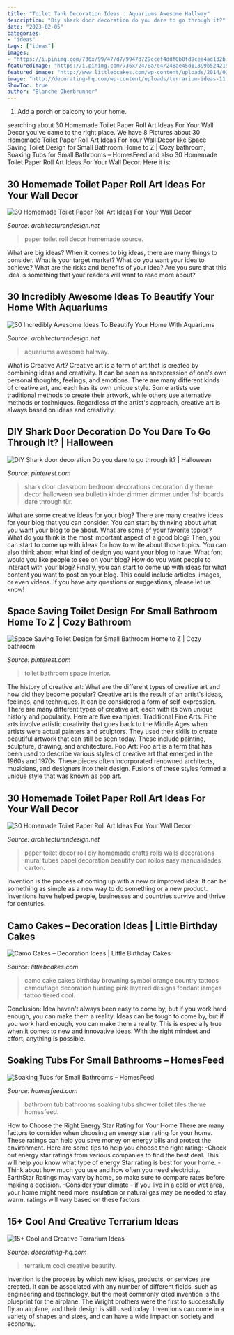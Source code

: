```yaml
---
title: "Toilet Tank Decoration Ideas : Aquariums Awesome Hallway"
description: "Diy shark door decoration do you dare to go through it?"
date: "2023-02-05"
categories:
- "ideas"
tags: ["ideas"]
images:
- "https://i.pinimg.com/736x/99/47/d7/9947d729ccef4ddf0b8fd9cea4ad132b.jpg"
featuredImage: "https://i.pinimg.com/736x/24/8a/e4/248ae45d11399b5242197c3637369f45.jpg"
featured_image: "http://www.littlebcakes.com/wp-content/uploads/2014/01/Camo-Cakes-Iamges.jpg"
image: "http://decorating-hq.com/wp-content/uploads/terrarium-ideas-11.jpg"
ShowToc: true
author: "Blanche Oberbrunner"
---
```



1. Add a porch or balcony to your home.

	

		
searching about 30 Homemade Toilet Paper Roll Art Ideas For Your Wall Decor you've came to the right place. We have 8 Pictures about 30 Homemade Toilet Paper Roll Art Ideas For Your Wall Decor like Space Saving Toilet Design for Small Bathroom Home to Z | Cozy bathroom, Soaking Tubs for Small Bathrooms – HomesFeed and also 30 Homemade Toilet Paper Roll Art Ideas For Your Wall Decor. Here it is:
		
    
## 30 Homemade Toilet Paper Roll Art Ideas For Your Wall Decor

<img loading=lazy src="https://cdn.architecturendesign.net/wp-content/uploads/2015/02/AD-Toilet-Paper-Roll-Wall-Art-11.jpg" onerror="this.onerror=null;this.src='https://tse3.mm.bing.net/th?id=OIP.iDiZqP9MLY4gKJ7a1ksGUgHaLG&amp;pid=15.1';" alt="30 Homemade Toilet Paper Roll Art Ideas For Your Wall Decor">

_Source: architecturendesign.net_

>paper toilet roll decor homemade source. 

	

What are big ideas?
When it comes to big ideas, there are many things to consider. What is your target market? What do you want your idea to achieve? What are the risks and benefits of your idea? Are you sure that this idea is something that your readers will want to read more about?

    
## 30 Incredibly Awesome Ideas To Beautify Your Home With Aquariums

<img loading=lazy src="http://cdn.architecturendesign.net/wp-content/uploads/2014/09/2127.jpg" onerror="this.onerror=null;this.src='https://tse2.mm.bing.net/th?id=OIP.GLZsxEt2JaMRT6kDl4In8QHaFj&amp;pid=15.1';" alt="30 Incredibly Awesome Ideas To Beautify Your Home With Aquariums">

_Source: architecturendesign.net_

>aquariums awesome hallway. 

	

What is Creative Art?
Creative art is a form of art that is created by combining ideas and creativity. It can be seen as anexpression of one's own personal thoughts, feelings, and emotions. There are many different kinds of creative art, and each has its own unique style. Some artists use traditional methods to create their artwork, while others use alternative methods or techniques. Regardless of the artist's approach, creative art is always based on ideas and creativity.

    
## DIY Shark Door Decoration Do You Dare To Go Through It? | Halloween

<img loading=lazy src="https://i.pinimg.com/736x/99/47/d7/9947d729ccef4ddf0b8fd9cea4ad132b.jpg" onerror="this.onerror=null;this.src='https://tse1.mm.bing.net/th?id=OIP.9gWVqqby78l8GwoHGTPABwHaJ4&amp;pid=15.1';" alt="DIY Shark door decoration Do you dare to go through it? | Halloween">

_Source: pinterest.com_

>shark door classroom bedroom decorations decoration diy theme decor halloween sea bulletin kinderzimmer zimmer under fish boards dare through tür. 

	

What are some creative ideas for your blog?
There are many creative ideas for your blog that you can consider. You can start by thinking about what you want your blog to be about. What are some of your favorite topics? What do you think is the most important aspect of a good blog? Then, you can start to come up with ideas for how to write about those topics. You can also think about what kind of design you want your blog to have. What font would you like people to see on your blog? How do you want people to interact with your blog? Finally, you can start to come up with ideas for what content you want to post on your blog. This could include articles, images, or even videos. If you have any questions or suggestions, please let us know!

    
## Space Saving Toilet Design For Small Bathroom Home To Z | Cozy Bathroom

<img loading=lazy src="https://i.pinimg.com/736x/24/8a/e4/248ae45d11399b5242197c3637369f45.jpg" onerror="this.onerror=null;this.src='https://tse3.mm.bing.net/th?id=OIP.0RVV-0BMST0RU0bMHzLqaQHaNJ&amp;pid=15.1';" alt="Space Saving Toilet Design for Small Bathroom Home to Z | Cozy bathroom">

_Source: pinterest.com_

>toilet bathroom space interior. 

	

The history of creative art: What are the different types of creative art and how did they become popular?
Creative art is the result of an artist's ideas, feelings, and techniques. It can be considered a form of self-expression. There are many different types of creative art, each with its own unique history and popularity. Here are five examples:
Traditional Fine Arts: Fine arts involve artistic creativity that goes back to the Middle Ages when artists were actual painters and sculptors. They used their skills to create beautiful artwork that can still be seen today. These include painting, sculpture, drawing, and architecture. Pop Art: Pop art is a term that has been used to describe various styles of creative art that emerged in the 1960s and 1970s. These pieces often incorporated renowned architects, musicians, and designers into their design. Fusions of these styles formed a unique style that was known as pop art.

    
## 30 Homemade Toilet Paper Roll Art Ideas For Your Wall Decor

<img loading=lazy src="https://cdn.architecturendesign.net/wp-content/uploads/2015/02/AD-Toilet-Paper-Roll-Wall-Art-4.jpg" onerror="this.onerror=null;this.src='https://tse1.mm.bing.net/th?id=OIP.T1FCiO2opA9nTT4ty2VGigHaHa&amp;pid=15.1';" alt="30 Homemade Toilet Paper Roll Art Ideas For Your Wall Decor">

_Source: architecturendesign.net_

>paper toilet decor roll diy homemade crafts rolls walls decorations mural tubes papel decoration beautify con rollos easy manualidades carton. 

	

Invention is the process of coming up with a new or improved idea. It can be something as simple as a new way to do something or a new product. Inventions have helped people, businesses and countries survive and thrive for centuries.

    
## Camo Cakes – Decoration Ideas | Little Birthday Cakes

<img loading=lazy src="http://www.littlebcakes.com/wp-content/uploads/2014/01/Camo-Cakes-Iamges.jpg" onerror="this.onerror=null;this.src='https://tse3.mm.bing.net/th?id=OIP.8zwtcOOPIZQBCU0TlCBIKwHaJ4&amp;pid=15.1';" alt="Camo Cakes – Decoration Ideas | Little Birthday Cakes">

_Source: littlebcakes.com_

>camo cake cakes birthday browning symbol orange country tattoos camouflage decoration hunting pink layered designs fondant iamges tattoo tiered cool. 

	

Conclusion: Idea haven't always been easy to come by, but if you work hard enough, you can make them a reality.
Ideas can be tough to come by, but if you work hard enough, you can make them a reality. This is especially true when it comes to new and innovative ideas. With the right mindset and effort, anything is possible.

    
## Soaking Tubs For Small Bathrooms – HomesFeed

<img loading=lazy src="https://homesfeed.com/wp-content/uploads/2015/05/white-theme-small-bathroom-with-standing-corner-tub-a-toilet-fixture-a-trash-basket-from-metal-white-ceramic-tiles-for-bathroom-wall-and-floors-white-shower-curtain-a-planted-showerhead-green-bathroom-mat.jpg" onerror="this.onerror=null;this.src='https://tse2.mm.bing.net/th?id=OIP.PqArJhyYMuZqHPmoeSVRkgHaK2&amp;pid=15.1';" alt="Soaking Tubs for Small Bathrooms – HomesFeed">

_Source: homesfeed.com_

>bathroom tub bathrooms soaking tubs shower toilet tiles theme homesfeed. 

	

How to Choose the Right Energy Star Rating for Your Home
There are many factors to consider when choosing an energy star rating for your home. These ratings can help you save money on energy bills and protect the environment. Here are some tips to help you choose the right rating:
-Check out energy star ratings from various companies to find the best deal. This will help you know what type of energy Star rating is best for your home.
-Think about how much you use and how often you need electricity. EarthStar Ratings may vary by home, so make sure to compare rates before making a decision.
-Consider your climate - if you live in a cold or wet area, your home might need more insulation or natural gas may be needed to stay warm. ratings will vary based on these factors.

    
## 15+ Cool And Creative Terrarium Ideas

<img loading=lazy src="http://decorating-hq.com/wp-content/uploads/terrarium-ideas-11.jpg" onerror="this.onerror=null;this.src='https://tse2.mm.bing.net/th?id=OIP.ofk7oLe83bcwlA0FNSmqSAHaJT&amp;pid=15.1';" alt="15+ Cool and Creative Terrarium Ideas">

_Source: decorating-hq.com_

>terrarium cool creative beautify. 

	

Invention is the process by which new ideas, products, or services are created. It can be associated with any number of different fields, such as engineering and technology, but the most commonly cited invention is the blueprint for the airplane. The Wright brothers were the first to successfully fly an airplane, and their design is still used today. Inventions can come in a variety of shapes and sizes, and can have a wide impact on society and economy.

